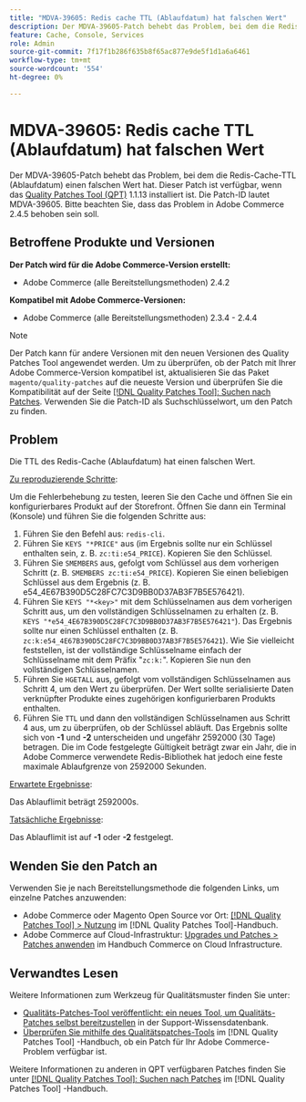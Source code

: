 ```yaml
---
title: "MDVA-39605: Redis cache TTL (Ablaufdatum) hat falschen Wert"
description: Der MDVA-39605-Patch behebt das Problem, bei dem die Redis-Cache-TTL (Ablaufdatum) einen falschen Wert hat. Dieser Patch ist verfügbar, wenn das [Quality Patches Tool (QPT)](https://experienceleague.adobe.com/en/docs/commerce-knowledge-base/kb/announcements/commerce-announcements/magento-quality-patches-released-new-tool-to-self-serve-quality-patches) 1.1.13 installiert ist. Die Patch-ID lautet MDVA-39605. Bitte beachten Sie, dass das Problem in Adobe Commerce 2.4.5 behoben sein soll.
feature: Cache, Console, Services
role: Admin
source-git-commit: 7f17f1b286f635b8f65ac877e9de5f1d1a6a6461
workflow-type: tm+mt
source-wordcount: '554'
ht-degree: 0%

---
```


# MDVA-39605: Redis cache TTL (Ablaufdatum) hat falschen Wert

Der MDVA-39605-Patch behebt das Problem, bei dem die Redis-Cache-TTL (Ablaufdatum) einen falschen Wert hat. Dieser Patch ist verfügbar, wenn das [Quality Patches Tool (QPT)](https://experienceleague.adobe.com/en/docs/commerce-knowledge-base/kb/announcements/commerce-announcements/magento-quality-patches-released-new-tool-to-self-serve-quality-patches) 1.1.13 installiert ist. Die Patch-ID lautet MDVA-39605. Bitte beachten Sie, dass das Problem in Adobe Commerce 2.4.5 behoben sein soll.

## Betroffene Produkte und Versionen

**Der Patch wird für die Adobe Commerce-Version erstellt:**

* Adobe Commerce (alle Bereitstellungsmethoden) 2.4.2

**Kompatibel mit Adobe Commerce-Versionen:**

* Adobe Commerce (alle Bereitstellungsmethoden) 2.3.4 - 2.4.4

>[!NOTE]
>
>Der Patch kann für andere Versionen mit den neuen Versionen des Quality Patches Tool angewendet werden. Um zu überprüfen, ob der Patch mit Ihrer Adobe Commerce-Version kompatibel ist, aktualisieren Sie das Paket `magento/quality-patches` auf die neueste Version und überprüfen Sie die Kompatibilität auf der Seite [[!DNL Quality Patches Tool]: Suchen nach Patches](https://experienceleague.adobe.com/en/docs/commerce-knowledge-base/kb/announcements/commerce-announcements/magento-quality-patches-released-new-tool-to-self-serve-quality-patches). Verwenden Sie die Patch-ID als Suchschlüsselwort, um den Patch zu finden.

## Problem

Die TTL des Redis-Cache (Ablaufdatum) hat einen falschen Wert.

<u>Zu reproduzierende Schritte</u>:

Um die Fehlerbehebung zu testen, leeren Sie den Cache und öffnen Sie ein konfigurierbares Produkt auf der Storefront. Öffnen Sie dann ein Terminal (Konsole) und führen Sie die folgenden Schritte aus:

1. Führen Sie den Befehl aus: `redis-cli`.
1. Führen Sie `KEYS "*PRICE"` aus (im Ergebnis sollte nur ein Schlüssel enthalten sein, z. B. `zc:ti:e54_PRICE`). Kopieren Sie den Schlüssel.
1. Führen Sie `SMEMBERS` aus, gefolgt vom Schlüssel aus dem vorherigen Schritt (z. B. `SMEMBERS zc:ti:e54_PRICE`). Kopieren Sie einen beliebigen Schlüssel aus dem Ergebnis (z. B. e54_4E67B390D5C28FC7C3D9BB0D37AB3F7B5E576421).
1. Führen Sie `KEYS "*<key>"` mit dem Schlüsselnamen aus dem vorherigen Schritt aus, um den vollständigen Schlüsselnamen zu erhalten (z. B. `KEYS "*e54_4E67B390D5C28FC7C3D9BB0D37AB3F7B5E576421"`). Das Ergebnis sollte nur einen Schlüssel enthalten (z. B. `zc:k:e54_4E67B390D5C28FC7C3D9BB0D37AB3F7B5E576421`). Wie Sie vielleicht feststellen, ist der vollständige Schlüsselname einfach der Schlüsselname mit dem Präfix &quot;`zc:k:`&quot;. Kopieren Sie nun den vollständigen Schlüsselnamen.
1. Führen Sie `HGETALL` aus, gefolgt vom vollständigen Schlüsselnamen aus Schritt 4, um den Wert zu überprüfen. Der Wert sollte serialisierte Daten verknüpfter Produkte eines zugehörigen konfigurierbaren Produkts enthalten.
1. Führen Sie `TTL` und dann den vollständigen Schlüsselnamen aus Schritt 4 aus, um zu überprüfen, ob der Schlüssel abläuft. Das Ergebnis sollte sich von **-1** und **-2** unterscheiden und ungefähr 2592000 (30 Tage) betragen. Die im Code festgelegte Gültigkeit beträgt zwar ein Jahr, die in Adobe Commerce verwendete Redis-Bibliothek hat jedoch eine feste maximale Ablaufgrenze von 2592000 Sekunden.

<u>Erwartete Ergebnisse</u>:

Das Ablauflimit beträgt 2592000s.

<u>Tatsächliche Ergebnisse</u>:

Das Ablauflimit ist auf **-1** oder **-2** festgelegt.

## Wenden Sie den Patch an

Verwenden Sie je nach Bereitstellungsmethode die folgenden Links, um einzelne Patches anzuwenden:

* Adobe Commerce oder Magento Open Source vor Ort: [[!DNL Quality Patches Tool] > Nutzung](/help/tools/quality-patches-tool/usage.md) im [!DNL Quality Patches Tool]-Handbuch.
* Adobe Commerce auf Cloud-Infrastruktur: [Upgrades und Patches > Patches anwenden](https://experienceleague.adobe.com/docs/commerce-cloud-service/user-guide/develop/upgrade/apply-patches.html) im Handbuch Commerce on Cloud Infrastructure.

## Verwandtes Lesen

Weitere Informationen zum Werkzeug für Qualitätsmuster finden Sie unter:

* [Qualitäts-Patches-Tool veröffentlicht: ein neues Tool, um Qualitäts-Patches selbst bereitzustellen](https://experienceleague.adobe.com/en/docs/commerce-knowledge-base/kb/announcements/commerce-announcements/magento-quality-patches-released-new-tool-to-self-serve-quality-patches) in der Support-Wissensdatenbank.
* [Überprüfen Sie mithilfe des Qualitätspatches-Tools](/help/tools/quality-patches-tool/patches-available-in-qpt/check-patch-for-magento-issue-with-magento-quality-patches.md) im [!DNL Quality Patches Tool] -Handbuch, ob ein Patch für Ihr Adobe Commerce-Problem verfügbar ist.

Weitere Informationen zu anderen in QPT verfügbaren Patches finden Sie unter [[!DNL Quality Patches Tool]: Suchen nach Patches](https://experienceleague.adobe.com/tools/commerce-quality-patches/index.html) im [!DNL Quality Patches Tool] -Handbuch.
